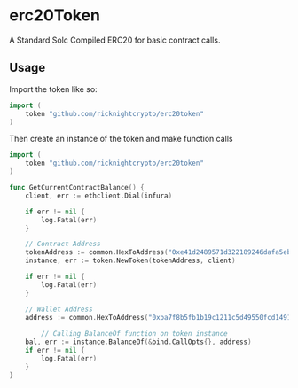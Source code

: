 # erc20Token

A Standard Solc Compiled ERC20 for basic contract calls.


## Usage

Import the token like so:

```go
import (
	token "github.com/ricknightcrypto/erc20token"
)
```

Then create an instance of the token and make function calls

```go
import (
	token "github.com/ricknightcrypto/erc20token"
)

func GetCurrentContractBalance() {
	client, err := ethclient.Dial(infura)

	if err != nil {
		log.Fatal(err)
	}

	// Contract Address
	tokenAddress := common.HexToAddress("0xe41d2489571d322189246dafa5ebde1f4699f498")
	instance, err := token.NewToken(tokenAddress, client)

	if err != nil {
		log.Fatal(err)
	}

	// Wallet Address
	address := common.HexToAddress("0xba7f8b5fb1b19c1211c5d49550fcd149177a5eaf")
  
        // Calling BalanceOf function on token instance
	bal, err := instance.BalanceOf(&bind.CallOpts{}, address)
	if err != nil {
		log.Fatal(err)
	}
}
```
